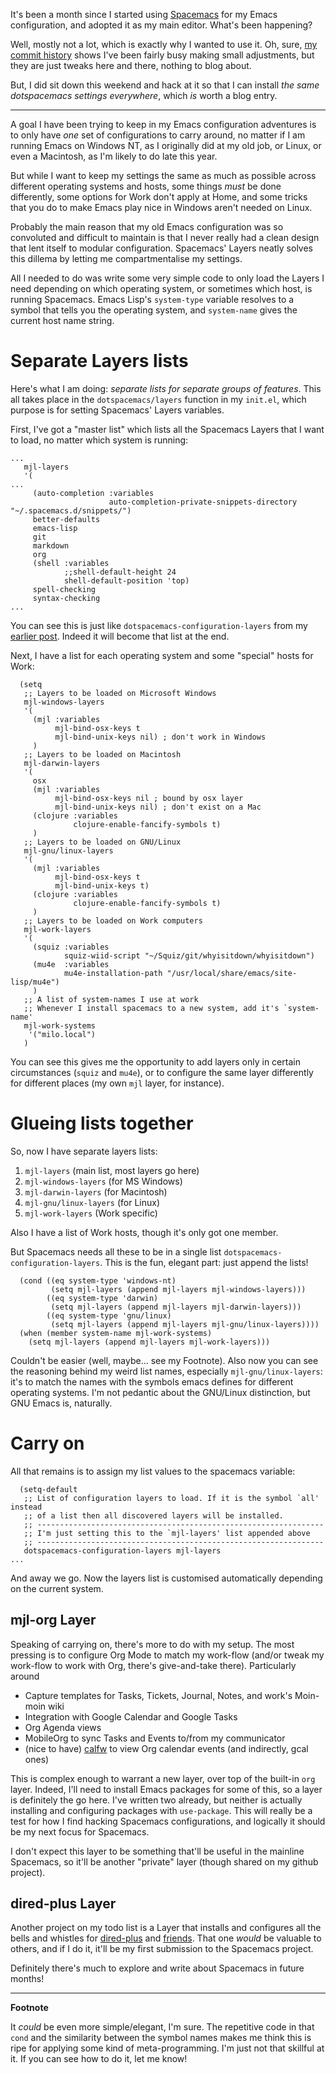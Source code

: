 <!-- 
.. title: One Spacemacs Config to Rule Them All
.. slug: spacemacs-01
.. date: 2016-02-07 21:42:24 UTC+11:00
.. tags: emacs, configuration, spacemacs, elisp
.. category: hacking
.. link: 
.. description: In which I expand my dotspacemacs across platforms
.. type: text
-->

It's been a month since I started using [Spacemacs](http://spacemacs.org) for my Emacs configuration, and adopted it as my main editor. What's been happening?

Well, mostly not a lot, which is exactly why I wanted to use it. Oh, sure, [my commit history](https://github.com/sinewalker/dotspacemacs/commits/master) shows I've been fairly busy making small adjustments, but they are just tweaks here and there, nothing to blog about.

But, I did sit down this weekend and hack at it so that I can install *the same dotspacemacs settings everywhere*, which *is* worth a blog entry.

<!-- TEASER_END -->
----

A goal I have been trying to keep in my Emacs configuration adventures is to only have *one* set of configurations to carry around, no matter if I am running Emacs on Windows NT, as I originally did at my old job, or Linux, or even a Macintosh, as I'm likely to do late this year.

But while I want to keep my settings the same as much as possible across different operating systems and hosts, some things *must* be done differently, some options for Work don't apply at Home, and some tricks that you do to make Emacs play nice in Windows aren't needed on Linux.

Probably the main reason that my old Emacs configuration was so convoluted and difficult to maintain is that I never really had a clean design that lent itself to modular configuration. Spacemacs' Layers neatly solves this dillema by letting me compartmentalise my settings.

All I needed to do was write some very simple code to only load the Layers I need depending on which operating system, or sometimes which host, is running Spacemacs.  Emacs Lisp's `system-type` variable resolves to a symbol that tells you the operating system, and `system-name` gives the current host name string.

Separate Layers lists
====

Here's what I am doing: *separate lists for separate groups of features*. This all takes place in the `dotspacemacs/layers` function in my `init.el`, which purpose is for setting Spacemacs' Layers variables.

First, I've got a "master list" which lists all the Spacemacs Layers that I want to load, no matter which system is running:

```emacs-lisp
...
   mjl-layers
   '(
...
     (auto-completion :variables
                      auto-completion-private-snippets-directory "~/.spacemacs.d/snippets/")
     better-defaults
     emacs-lisp
     git
     markdown
     org
     (shell :variables
            ;;shell-default-height 24
            shell-default-position 'top)
     spell-checking
     syntax-checking
...
```

You can see this is just like `dotspacemacs-configuration-layers` from my [earlier post](spacemacs-00.html). Indeed it will become that list at the end.

Next, I have a list for each operating system and some "special" hosts for Work:

```emacs-lisp
  (setq
   ;; Layers to be loaded on Microsoft Windows
   mjl-windows-layers
   '(
     (mjl :variables
          mjl-bind-osx-keys t
          mjl-bind-unix-keys nil) ; don't work in Windows
     )
   ;; Layers to be loaded on Macintosh
   mjl-darwin-layers
   '(
     osx
     (mjl :variables
          mjl-bind-osx-keys nil ; bound by osx layer
          mjl-bind-unix-keys nil) ; don't exist on a Mac
     (clojure :variables
              clojure-enable-fancify-symbols t)
     )
   ;; Layers to be loaded on GNU/Linux
   mjl-gnu/linux-layers
   '(
     (mjl :variables
          mjl-bind-osx-keys t
          mjl-bind-unix-keys t)
     (clojure :variables
              clojure-enable-fancify-symbols t)
     )
   ;; Layers to be loaded on Work computers
   mjl-work-layers
   '(
     (squiz :variables
            squiz-wiid-script "~/Squiz/git/whyisitdown/whyisitdown")
     (mu4e  :variables
            mu4e-installation-path "/usr/local/share/emacs/site-lisp/mu4e")
     )
   ;; A list of system-names I use at work
   ;; Whenever I install spacemacs to a new system, add it's `system-name'
   mjl-work-systems
    '("milo.local")
   )
```

You can see this gives me the opportunity to add layers only in certain circumstances (`squiz` and `mu4e`), or to configure the same layer differently for different places (my own `mjl` layer, for instance).

Glueing lists together
====

So, now I have separate layers lists:

 1. `mjl-layers` (main list, most layers go here)
 1. `mjl-windows-layers` (for MS Windows)
 1. `mjl-darwin-layers` (for Macintosh)
 1. `mjl-gnu/linux-layers` (for Linux)
 1. `mjl-work-layers` (Work specific)
 
Also I have a list of Work hosts, though it's only got one member.

But Spacemacs needs all these to be in a single list `dotspacemacs-configuration-layers`. This is the fun, elegant part: just append the lists!

```emacs-lisp
  (cond ((eq system-type 'windows-nt)
         (setq mjl-layers (append mjl-layers mjl-windows-layers)))
        ((eq system-type 'darwin)
         (setq mjl-layers (append mjl-layers mjl-darwin-layers)))
        ((eq system-type 'gnu/linux)
         (setq mjl-layers (append mjl-layers mjl-gnu/linux-layers))))
  (when (member system-name mjl-work-systems)
    (setq mjl-layers (append mjl-layers mjl-work-layers)))
```

Couldn't be easier (well, maybe... see my Footnote). Also now you can see the reasoning behind my weird list names, especially `mjl-gnu/linux-layers`: it's to match the names with the symbols emacs defines for different operating systems. I'm not pedantic about the GNU/Linux distinction, but GNU Emacs is, naturally.

Carry on
====

All that remains is to assign my list values to the spacemacs variable:

```emacs-lisp
  (setq-default
   ;; List of configuration layers to load. If it is the symbol `all' instead
   ;; of a list then all discovered layers will be installed.
   ;; ----------------------------------------------------------------
   ;; I'm just setting this to the `mjl-layers' list appended above
   ;; ----------------------------------------------------------------
   dotspacemacs-configuration-layers mjl-layers
...
```

And away we go. Now the layers list is customised automatically depending on the current system.

mjl-org Layer
----

Speaking of carrying on, there's more to do with my setup. The most pressing is to configure Org Mode to match my work-flow (and/or tweak my work-flow to work with Org, there's give-and-take there). Particularly around

 * Capture templates for Tasks, Tickets, Journal, Notes, and work's Moin-moin wiki
 * Integration with Google Calendar and Google Tasks
 * Org Agenda views
 * MobileOrg to sync Tasks and Events to/from my communicator
 * (nice to have) [calfw](https://github.com/kiwanami/emacs-calfw) to view Org calendar events (and indirectly, gcal ones)
 
This is complex enough to warrant a new layer, over top of the built-in `org` layer. Indeed, I'll need to install Emacs packages for some of this, so a layer is definitely the go here. I've written two already, but neither is actually installing and configuring packages with `use-package`. This will really be a test for how I find hacking Spacemacs configurations, and logically it should be my next focus for Spacemacs.

I don't expect this layer to be something that'll be useful in the mainline Spacemacs, so it'll be another "private" layer (though shared on my github project).

dired-plus Layer
----

Another project on my todo list is a Layer that installs and configures all the bells and whistles for [dired-plus](http://www.emacswiki.org/emacs-test/DiredPlus) and [friends](http://www.emacswiki.org/emacs-test/OneOnOneEmacs).  That one *would* be valuable to others, and if I do it, it'll be my first submission to the Spacemacs project.

Definitely there's much to explore and write about Spacemacs in future months!

----

**Footnote**

It *could* be even more simple/elegant, I'm sure. The repetitive code in that `cond` and the similarity between the symbol names makes me think this is ripe for applying some kind of meta-programming. I'm just not that skillful at it. If you can see how to do it, let me know!

